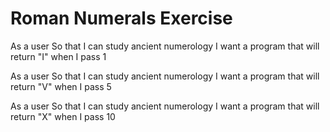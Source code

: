 # Roman Numerals Exercise

As a user
So that I can study ancient numerology
I want a program that will return "I" when I pass 1

As a user
So that I can study ancient numerology
I want a program that will return "V" when I pass 5

As a user
So that I can study ancient numerology
I want a program that will return "X" when I pass 10
